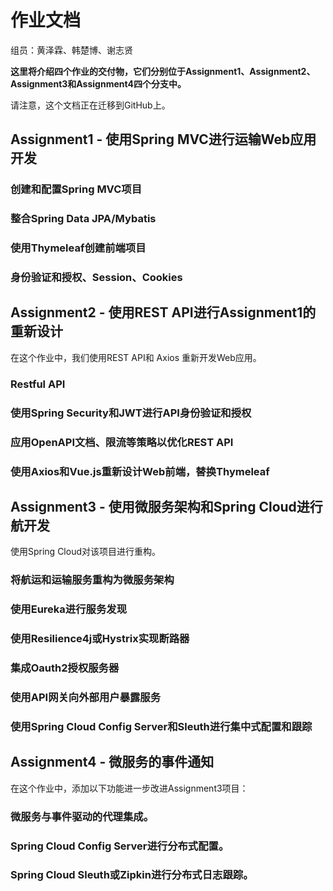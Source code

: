 # 作业文档
组员：黄泽霖、韩楚博、谢志贤

**这里将介绍四个作业的交付物，它们分别位于Assignment1、Assignment2、Assignment3和Assignment4四个分支中。**

请注意，这个文档正在迁移到GitHub上。

## Assignment1 - 使用Spring MVC进行运输Web应用开发

### 创建和配置Spring MVC项目



### 整合Spring Data JPA/Mybatis



### 使用Thymeleaf创建前端项目



### 身份验证和授权、Session、Cookies



## Assignment2 - 使用REST API进行Assignment1的重新设计

在这个作业中，我们使用REST API和 Axios 重新开发Web应用。

### Restful API
### 使用Spring Security和JWT进行API身份验证和授权
### 应用OpenAPI文档、限流等策略以优化REST API
### 使用Axios和Vue.js重新设计Web前端，替换Thymeleaf

## Assignment3 - 使用微服务架构和Spring Cloud进行航开发
使用Spring Cloud对该项目进行重构。

### 将航运和运输服务重构为微服务架构
### 使用Eureka进行服务发现
### 使用Resilience4j或Hystrix实现断路器
### 集成Oauth2授权服务器
### 使用API网关向外部用户暴露服务
### 使用Spring Cloud Config Server和Sleuth进行集中式配置和跟踪

## Assignment4 - 微服务的事件通知

在这个作业中，添加以下功能进一步改进Assignment3项目：

### 微服务与事件驱动的代理集成。
### Spring Cloud Config Server进行分布式配置。
### Spring Cloud Sleuth或Zipkin进行分布式日志跟踪。

